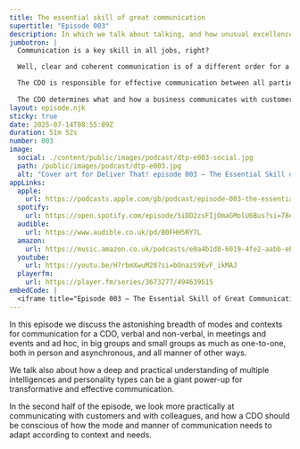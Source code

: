 ```yaml
---
title: The essential skill of great communication
supertitle: "Episode 003"
description: In which we talk about talking, and how unusual excellence in communication is a fundamental requirement for the role of CDO
jumbotron: |
  Communication is a key skill in all jobs, right?

  Well, clear and coherent communication is of a different order for a Chief Delivery Officer — unusual excellence in communication is a fundamental requirement of the job and an essential skill that should be particularly well developed.{.smaller}

  The CDO is responsible for effective communication between all parties on projects: clear communication is vital to achieve outcomes.{.small}
  
  The CDO determines what and how a business communicates with customers and stakeholders. And so the CDO should show distinctive leadership in this key area.{.small}
layout: episode.njk
sticky: true
date: 2025-07-14T08:55:09Z
duration: 51m 52s
number: 003
image:
  social: ./content/public/images/podcast/dtp-e003-social.jpg
  path: /public/images/podcast/dtp-e003.jpg
  alt: "Cover art for Deliver That! episode 003 — The Essential Skill of Great Communication"
appLinks:
  apple:
    url: https://podcasts.apple.com/gb/podcast/episode-003-the-essential-skill-of-great-communication/id1822252579?i=1000717143883
  spotify:
    url: https://open.spotify.com/episode/5iDD2zsFIjOmaGMolU6Bus?si=78eb016dbeec4938
  audible:
    url: https://www.audible.co.uk/pd/B0FHH5RY7L
  amazon:
    url: https://music.amazon.co.uk/podcasts/e0a4b1d8-6019-4fe2-aabb-eb3c2635c21c/episodes/4a42c898-ff8e-4490-8904-88f26ee0a00c/deliver-that-episode-003-%E2%80%94-the-essential-skill-of-great-communication
  youtube:
    url: https://youtu.be/H7rbmXwuM28?si=bOnazS9EvF_ikMAJ
  playerfm:
    url: https://player.fm/series/3673277/494639515
embedCode: |
  <iframe title="Episode 003 — The Essential Skill of Great Communication" allowtransparency="true" height="150" width="100%" style="border: none; min-width: min(100%, 430px);height:150px;" scrolling="no" data-name="pb-iframe-player" src="https://www.podbean.com/player-v2/?i=8yzzx-18f6995-pb&from=pb6admin&share=1&download=1&rtl=0&fonts=Arial&skin=1&font-color=auto&logo_link=episode_page&btn-skin=654771" loading="lazy"></iframe>
---
```


In this episode we discuss the astonishing breadth of modes and contexts for communication for a CDO, verbal and non-verbal, in meetings and events and ad hoc, in big groups and small groups as much as one-to-one, both in person and asynchronous, and all manner of other ways.

We talk also about how a deep and practical understanding of multiple intelligences and personality types can be a giant power-up for transformative and effective communication.

In the second half of the episode, we look more practically at communicating with customers and with colleagues, and how a CDO should be conscious of how the mode and manner of communication needs to adapt according to context and needs.
